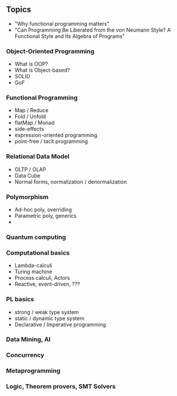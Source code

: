 ## Topics

- "Why functional programming matters"
- "Can Programming Be Liberated from the von Neumann Style? A Functional Style and Its Algebra of Programs"


### Object-Oriented Programming
- What is OOP?
- What is Object-based?
- SOLID
- GoF

### Functional Programming
- Map / Reduce
- Fold / Unfold
- flatMap / Monad
- side-effects
- expression-oriented programming
- point-free / tacit programming

### Relational Data Model
- OLTP / OLAP
- Data Cube
- Normal forms, normalization / denormalization

### Polymorphism
- Ad-hoc poly, overriding
- Parametric poly, generics
- 

### Quantum computing

### Computational basics
- Lambda-calculi
- Turing machine
- Process calculi, Actors
- Reactive, event-driven, ???

### PL basics
- strong / weak type system
- static / dynamic type system
- Declarative / Imperative programming

### Data Mining, AI

### Concurrency

### Metaprogramming

### Logic, Theorem provers, SMT Solvers
